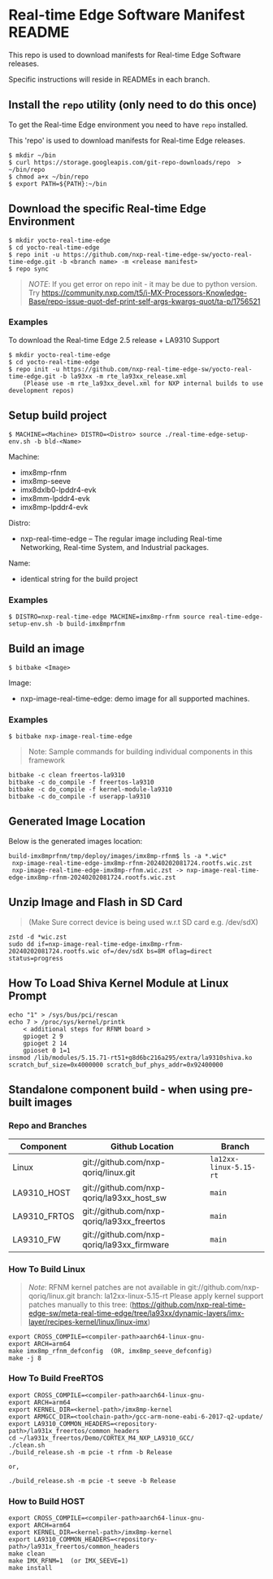 # Real-time Edge Software Manifest README

This repo is used to download manifests for Real-time Edge Software releases.

Specific instructions will reside in READMEs in each branch.

## Install the `repo` utility (only need to do this once)

To get the Real-time Edge environment you need to have `repo` installed.

This 'repo' is used to download manifests for Real-time Edge releases.

```
$ mkdir ~/bin
$ curl https://storage.googleapis.com/git-repo-downloads/repo  > ~/bin/repo
$ chmod a+x ~/bin/repo
$ export PATH=${PATH}:~/bin
```

## Download the specific Real-time Edge Environment

```
$ mkdir yocto-real-time-edge
$ cd yocto-real-time-edge
$ repo init -u https://github.com/nxp-real-time-edge-sw/yocto-real-time-edge.git -b <branch name> -m <release manifest>
$ repo sync
```
> *NOTE*: If you get error on repo init - it may be due to python version. Try
https://community.nxp.com/t5/i-MX-Processors-Knowledge-Base/repo-issue-quot-def-print-self-args-kwargs-quot/ta-p/1756521



### Examples

To download the Real-time Edge 2.5 release + LA9310 Support

```
$ mkdir yocto-real-time-edge
$ cd yocto-real-time-edge
$ repo init -u https://github.com/nxp-real-time-edge-sw/yocto-real-time-edge.git -b la93xx -m rte_la93xx_release.xml
	(Please use -m rte_la93xx_devel.xml for NXP internal builds to use development repos) 
```

## Setup build project

```
$ MACHINE=<Machine> DISTRO=<Distro> source ./real-time-edge-setup-env.sh -b bld-<Name>
```

Machine:
- imx8mp-rfnm
- imx8mp-seeve
- imx8dxlb0-lpddr4-evk
- imx8mm-lpddr4-evk
- imx8mp-lpddr4-evk

Distro:
- nxp-real-time-edge – The regular image including Real-time Networking, Real-time System, and Industrial packages.

Name:
- identical string for the build project

### Examples


```
$ DISTRO=nxp-real-time-edge MACHINE=imx8mp-rfnm source real-time-edge-setup-env.sh -b build-imx8mprfnm
```

## Build an image

```
$ bitbake <Image>
```

Image:
- nxp-image-real-time-edge: demo image for all supported machines.

### Examples

```
$ bitbake nxp-image-real-time-edge
```

 
> Note: Sample commands for building individual components in this framework
```
bitbake -c clean freertos-la9310
bitbake -c do_compile -f freertos-la9310
bitbake -c do_compile -f kernel-module-la9310
bitbake -c do_compile -f userapp-la9310
```


## Generated Image Location

Below is the generated images location:
```
build-imx8mprfnm/tmp/deploy/images/imx8mp-rfnm$ ls -a *.wic*
 nxp-image-real-time-edge-imx8mp-rfnm-20240202081724.rootfs.wic.zst
 nxp-image-real-time-edge-imx8mp-rfnm.wic.zst -> nxp-image-real-time-edge-imx8mp-rfnm-20240202081724.rootfs.wic.zst
```

## Unzip Image and Flash in SD Card 

> (Make Sure correct device is being used w.r.t SD card e.g. /dev/sdX)
```
zstd -d *wic.zst
sudo dd if=nxp-image-real-time-edge-imx8mp-rfnm-20240202081724.rootfs.wic of=/dev/sdX bs=8M oflag=direct status=progress
```
 
## How To Load Shiva Kernel Module at Linux Prompt

```
echo "1" > /sys/bus/pci/rescan
echo 7 > /proc/sys/kernel/printk
    < additional steps for RFNM board > 
    gpioget 2 9
	gpioget 2 14
	gpioset 0 1=1
insmod /lib/modules/5.15.71-rt51+g8d6bc216a295/extra/la9310shiva.ko scratch_buf_size=0x4000000 scratch_buf_phys_addr=0x92400000
```

## Standalone component build - when using pre-built images

### Repo and Branches

| Component      | Github Location                              | Branch                |
|----------------|----------------------------------------------|-----------------------|
| Linux          | git://github.com/nxp-qoriq/linux.git         |`la12xx-linux-5.15-rt` |
| LA9310_HOST    | git://github.com/nxp-qoriq/la93xx_host_sw    |`main`                 |
| LA9310_FRTOS   | git://github.com/nxp-qoriq/la93xx_freertos   |`main`                 |
| LA9310_FW      | git://github.com/nxp-qoriq/la93xx_firmware   |`main`                 |


### How To Build Linux
> *Note*: RFNM kernel patches are not available in git://github.com/nxp-qoriq/linux.git branch: la12xx-linux-5.15-rt
	Please apply  kernel support patches manually to this tree: (https://github.com/nxp-real-time-edge-sw/meta-real-time-edge/tree/la93xx/dynamic-layers/imx-layer/recipes-kernel/linux/linux-imx)
```
export CROSS_COMPILE=<compiler-path>aarch64-linux-gnu-
export ARCH=arm64
make imx8mp_rfnm_defconfig  (OR, imx8mp_seeve_defconfig)
make -j 8
```
 
 ### How To Build FreeRTOS

```
export CROSS_COMPILE=<compiler-path>aarch64-linux-gnu-
export ARCH=arm64
export KERNEL_DIR=<kernel-path>/imx8mp-kernel
export ARMGCC_DIR=<toolchain-path>/gcc-arm-none-eabi-6-2017-q2-update/      
export LA9310_COMMON_HEADERS=<repository-path>/la931x_freertos/common_headers
cd ~/la931x_freertos/Demo/CORTEX_M4_NXP_LA9310_GCC/
./clean.sh
./build_release.sh -m pcie -t rfnm -b Release

or,

./build_release.sh -m pcie -t seeve -b Release
```
 

### How to Build HOST

```
export CROSS_COMPILE=<compiler-path>aarch64-linux-gnu-
export ARCH=arm64
export KERNEL_DIR=<kernel-path>/imx8mp-kernel    
export LA9310_COMMON_HEADERS=<repository-path>/la931x_freertos/common_headers
make clean
make IMX_RFNM=1  (or IMX_SEEVE=1)
make install
```
